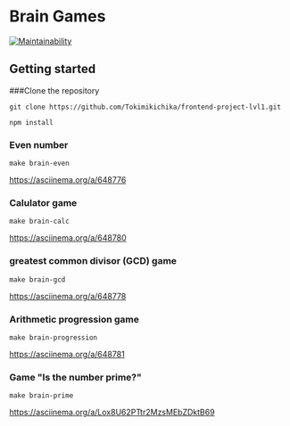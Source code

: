 # Brain Games
[![Maintainability](https://api.codeclimate.com/v1/badges/944d575cc975b5d5853d/maintainability)](https://codeclimate.com/github/Tokimikichika/frontend-project-lvl1/maintainability)
## Getting started

###Clone the repository

```git clone https://github.com/Tokimikichika/frontend-project-lvl1.git```

```npm install```

### Even number
```make brain-even```

https://asciinema.org/a/648776

### Calulator game
```make brain-calc```

https://asciinema.org/a/648780

### greatest common divisor (GCD) game
```make brain-gcd```

https://asciinema.org/a/648778

### Arithmetic progression game
```make brain-progression```

https://asciinema.org/a/648781

### Game "Is the number prime?"
```make brain-prime```

https://asciinema.org/a/Lox8U62PTtr2MzsMEbZDktB69

